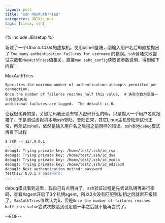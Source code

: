 ```yaml
---
layout: post
title: "ssh MaxAuthTries"
categories: UNIX/Linux
tags: [Linux, ssh]
---
```

{% include JB/setup %}

新建了一个Ubuntu14.04的虚拟机，使用xshell登陆，刚输入用户名后却直接抛出了 `Too many authentication failures for username` 的错误。ssh登陆失败尝试次数和`MaxAuthTries`值相关，直接`man sshd_config`获取该参数说明，得到如下内容：

MaxAuthTries

    Specifies the maximum number of authentication attempts permitted per connection.  
    Once the number of failures reaches half this value,  # 失败次数为该值一半时登录失败  
    additional failures are logged.  The default is 6.

让我很诧异的是，关键尼玛我还没有输入密码什么的啊，只是输入一个用户名就报错了。于是测试虚拟机本地ssh登陆，登陆正常，其它Linux主机登陆测试也正常，再测试xshell，依然是输入用户名之后报之前同样的错误。ssh本地`debug`模式再看下过程

``` bash
$ ssh -v 127.0.0.1
... ...
debug1: Trying private key: /home/test/.ssh/id_rsa
debug1: Trying private key: /home/test/.ssh/id_dsa
debug1: Trying private key: /home/test/.ssh/id_ecdsa
debug1: Trying private key: /home/test/.ssh/id_ed25519
debug1: Next authentication method: password
test@127.0.0.1's password:
... ...
```

debug模式看到这里，我自己有点明白了，ssh验证过程是先尝试私钥再进行密码，查看Xagent开启了3个私钥agent，所以3次没有匹配到私钥之后就断开报错了。`MaxAuthTries`值默认为6，但是`Once the number of failures reaches half this value`尝试次数达到设定值一半之后就不能再尝试了。

--EOF--
